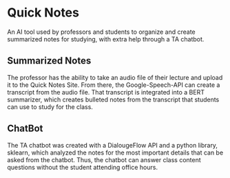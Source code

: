 # Quick Notes

An AI tool used by professors and students to organize and create summarized notes for studying, with extra help through a TA chatbot. 

## Summarized Notes
The professor has the ability to take an audio file of their lecture and upload it to the Quick Notes Site. From there, the Google-Speech-API can create a transcript from the audio file. That transcript is integrated into a BERT summarizer, which creates bulleted notes from the transcript that students can use to study for the class.

## ChatBot
The TA chatbot was created with a DialougeFlow API and a python library, sklearn, which analyzed the notes for the most important details that can be asked from the chatbot. Thus, the chatbot can answer class content questions without the student attending office hours.

 
